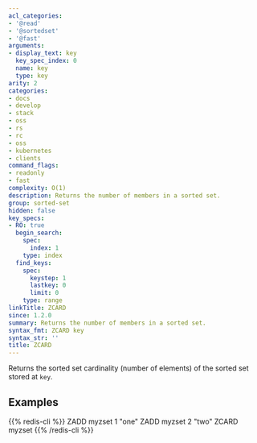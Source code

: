 ```yaml
---
acl_categories:
- '@read'
- '@sortedset'
- '@fast'
arguments:
- display_text: key
  key_spec_index: 0
  name: key
  type: key
arity: 2
categories:
- docs
- develop
- stack
- oss
- rs
- rc
- oss
- kubernetes
- clients
command_flags:
- readonly
- fast
complexity: O(1)
description: Returns the number of members in a sorted set.
group: sorted-set
hidden: false
key_specs:
- RO: true
  begin_search:
    spec:
      index: 1
    type: index
  find_keys:
    spec:
      keystep: 1
      lastkey: 0
      limit: 0
    type: range
linkTitle: ZCARD
since: 1.2.0
summary: Returns the number of members in a sorted set.
syntax_fmt: ZCARD key
syntax_str: ''
title: ZCARD
---
```

Returns the sorted set cardinality (number of elements) of the sorted set stored
at `key`.

## Examples

{{% redis-cli %}}
ZADD myzset 1 "one"
ZADD myzset 2 "two"
ZCARD myzset
{{% /redis-cli %}}

